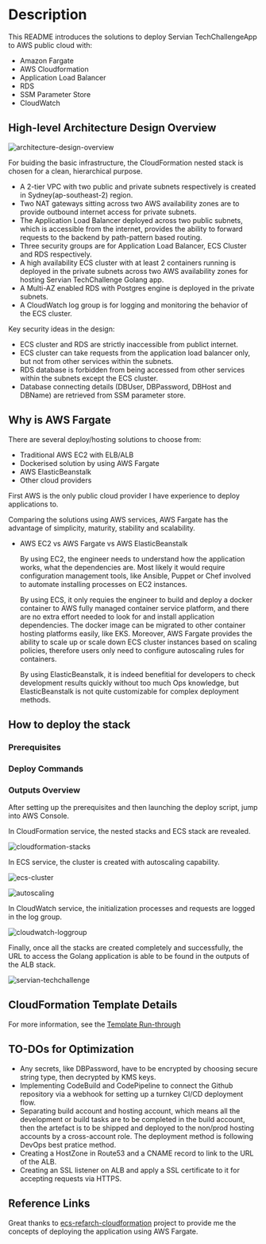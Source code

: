 # Description

This README introduces the solutions to deploy Servian TechChallengeApp to AWS public cloud with:
 - Amazon Fargate
 - AWS Cloudformation
 - Application Load Balancer
 - RDS
 - SSM Parameter Store
 - CloudWatch

## High-level Architecture Design Overview

![architecture-design-overview](docs/images/architecture-design-overview.png)

For buiding the basic infrastructure, the CloudFormation nested stack is chosen for a clean, hierarchical purpose.
 
 - A 2-tier VPC with two public and private subnets respectively is created in Sydney(ap-southeast-2) region.
 - Two NAT gateways sitting across two AWS availability zones are to provide outbound internet access for private subnets.
 - The Application Load Balancer deployed across two public subnets, which is accessible from the internet, provides the ability to forward requests to the backend by path-pattern based routing.
 - Three security groups are for Application Load Balancer, ECS Cluster and RDS respectively.
 - A high availability ECS cluster with at least 2 containers running is deployed in the private subnets across two AWS availability zones for hosting Servian TechChallenge Golang app.
 - A Multi-AZ enabled RDS with Postgres engine is deployed in the private subnets.
 - A CloudWatch log group is for logging and monitoring the behavior of the ECS cluster.

Key security ideas in the design:

 - ECS cluster and RDS are strictly inaccessible from publict internet.
 - ECS cluster can take requests from the application load balancer only, but not from other services within the subnets.
 - RDS database is forbidden from being accessed from other services within the subnets except the ECS cluster.
 - Database connecting details (DBUser, DBPassword, DBHost and DBName) are retrieved from SSM parameter store. 

## Why is AWS Fargate

There are several deploy/hosting solutions to choose from:

 - Traditional AWS EC2 with ELB/ALB
 - Dockerised solution by using AWS Fargate
 - AWS ElasticBeanstalk
 - Other cloud providers

First AWS is the only public cloud provider I have experience to deploy applications to.

Comparing the solutions using AWS services, AWS Fargate has the advantage of simplicity, maturity, stability and scalability.

 - AWS EC2 vs AWS Fargate vs AWS ElasticBeanstalk

   By using EC2, the engineer needs to understand how the application works, what the dependencies are. Most likely it would require configuration management tools, like Ansible, Puppet or Chef involved to automate installing processes on EC2 instances.

   By using ECS, it only requies the engineer to build and deploy a docker container to AWS fully managed container service platform, and there are no extra effort needed to look for and install application dependencies. The docker image can be migrated to other container hosting platforms easily, like EKS. Moreover, AWS Fargate provides the ability to scale up or scale down ECS cluster instances based on scaling policies, therefore users only need to configure autoscaling rules for containers.

   By using ElasticBeanstalk, it is indeed benefitial for developers to check development results quickly without too much Ops knowledge, but ElasticBeanstalk is not quite customizable for complex deployment methods.
 
## How to deploy the stack

### Prerequisites

### Deploy Commands

### Outputs Overview

After setting up the prerequisites and then launching the deploy script, jump into AWS Console.

In CloudFormation service, the nested stacks and ECS stack are revealed.

![cloudformation-stacks](docs/images/cfn_stacks.png)

In ECS service, the cluster is created with autoscaling capability.

![ecs-cluster](docs/images/ecs_cluster.png)

![autoscaling](docs/images/autoscaling.png)

In CloudWatch service, the initialization processes and requests are logged in the log group.

![cloudwatch-loggroup](docs/images/cw_logs.png)

Finally, once all the stacks are created completely and successfully, the URL to access the Golang application is able to be found in the outputs of the ALB stack.

![servian-techchallenge](docs/images/output.png)

## CloudFormation Template Details

For more information, see the [Template Run-through](docs/CfnTemplate.md)

## TO-DOs for Optimization

 - Any secrets, like DBPassword, have to be encrypted by choosing secure string type, then decrypted by KMS keys.
 - Implementing CodeBuild and CodePipeline to connect the Github repository via a webhook for setting up a turnkey CI/CD deployment flow.
 - Separating build account and hosting account, which means all the development or build tasks are to be completed in the build account, then the artefact is to be shipped and deployed to the non/prod hosting accounts by a cross-account role. The deployment method is following DevOps best pratice method.
 - Creating a HostZone in Route53 and a CNAME record to link to the URL of the ALB.
 - Creating an SSL listener on ALB and apply a SSL certificate to it for accepting requests via HTTPS.

## Reference Links

Great thanks to [ecs-refarch-cloudformation](https://github.com/aws-samples/ecs-refarch-cloudformation) project to provide me the concepts of deploying the application using AWS Fargate.
